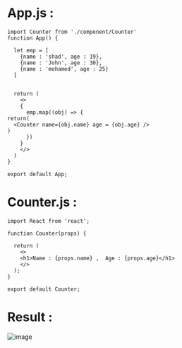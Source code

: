 # App.js : 

    import Counter from './component/Counter'
    function App() {
    
      let emp = [
        {name : 'shad', age : 19},
        {name : 'John', age : 30},
        {name : 'mohamed', age : 25}
      ]
    
    
      return (
        <>
        {
          emp.map((obj) => {
    return(
      <Counter name={obj.name} age = {obj.age} />
    )
          })
        }
        </>
      )
    }
    
    export default App;

# Counter.js : 

    import React from 'react';
    
    function Counter(props) {
    
      return (
        <>
        <h1>Name : {props.name} ,  Age : {props.age}</h1>
        </>
      );
    }
    
    export default Counter;


# Result : 
    
![image](https://github.com/user-attachments/assets/01116b7f-a459-4365-b5e6-3ce9c09ae74c)


